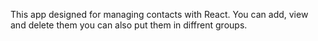 This app designed for managing contacts with React.
You can add, view and delete them you can also put them in diffrent groups.
